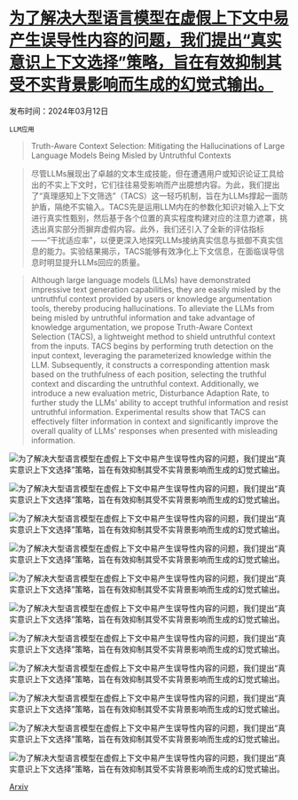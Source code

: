 # [为了解决大型语言模型在虚假上下文中易产生误导性内容的问题，我们提出“真实意识上下文选择”策略，旨在有效抑制其受不实背景影响而生成的幻觉式输出。](https://arxiv.org/abs/2403.07556)

发布时间：2024年03月12日

`LLM应用`

> Truth-Aware Context Selection: Mitigating the Hallucinations of Large Language Models Being Misled by Untruthful Contexts

> 尽管LLMs展现出了卓越的文本生成技能，但在遭遇用户或知识论证工具给出的不实上下文时，它们往往易受影响而产出臆想内容。为此，我们提出了“真理感知上下文筛选”（TACS）这一轻巧机制，旨在为LLMs撑起一面防护盾，隔绝不实输入。TACS先是运用LLM内在的参数化知识对输入上下文进行真实性甄别，然后基于各个位置的真实程度构建对应的注意力遮罩，挑选出真实部分而摒弃虚假内容。此外，我们还引入了全新的评估指标——“干扰适应率”，以便更深入地探究LLMs接纳真实信息与抵御不真实信息的能力。实验结果揭示，TACS能够有效净化上下文信息，在面临误导信息时明显提升LLMs回应的质量。

> Although large language models (LLMs) have demonstrated impressive text generation capabilities, they are easily misled by the untruthful context provided by users or knowledge argumentation tools, thereby producing hallucinations. To alleviate the LLMs from being misled by untruthful information and take advantage of knowledge argumentation, we propose Truth-Aware Context Selection (TACS), a lightweight method to shield untruthful context from the inputs. TACS begins by performing truth detection on the input context, leveraging the parameterized knowledge within the LLM. Subsequently, it constructs a corresponding attention mask based on the truthfulness of each position, selecting the truthful context and discarding the untruthful context. Additionally, we introduce a new evaluation metric, Disturbance Adaption Rate, to further study the LLMs' ability to accept truthful information and resist untruthful information. Experimental results show that TACS can effectively filter information in context and significantly improve the overall quality of LLMs' responses when presented with misleading information.

![为了解决大型语言模型在虚假上下文中易产生误导性内容的问题，我们提出“真实意识上下文选择”策略，旨在有效抑制其受不实背景影响而生成的幻觉式输出。](../../../paper_images/2403.07556/image1.png)

![为了解决大型语言模型在虚假上下文中易产生误导性内容的问题，我们提出“真实意识上下文选择”策略，旨在有效抑制其受不实背景影响而生成的幻觉式输出。](../../../paper_images/2403.07556/diagram.png)

![为了解决大型语言模型在虚假上下文中易产生误导性内容的问题，我们提出“真实意识上下文选择”策略，旨在有效抑制其受不实背景影响而生成的幻觉式输出。](../../../paper_images/2403.07556/fig3.png)

![为了解决大型语言模型在虚假上下文中易产生误导性内容的问题，我们提出“真实意识上下文选择”策略，旨在有效抑制其受不实背景影响而生成的幻觉式输出。](../../../paper_images/2403.07556/er.png)

![为了解决大型语言模型在虚假上下文中易产生误导性内容的问题，我们提出“真实意识上下文选择”策略，旨在有效抑制其受不实背景影响而生成的幻觉式输出。](../../../paper_images/2403.07556/kde.png)

![为了解决大型语言模型在虚假上下文中易产生误导性内容的问题，我们提出“真实意识上下文选择”策略，旨在有效抑制其受不实背景影响而生成的幻觉式输出。](../../../paper_images/2403.07556/bftas.png)

![为了解决大型语言模型在虚假上下文中易产生误导性内容的问题，我们提出“真实意识上下文选择”策略，旨在有效抑制其受不实背景影响而生成的幻觉式输出。](../../../paper_images/2403.07556/aftas.png)

![为了解决大型语言模型在虚假上下文中易产生误导性内容的问题，我们提出“真实意识上下文选择”策略，旨在有效抑制其受不实背景影响而生成的幻觉式输出。](../../../paper_images/2403.07556/image.png)

![为了解决大型语言模型在虚假上下文中易产生误导性内容的问题，我们提出“真实意识上下文选择”策略，旨在有效抑制其受不实背景影响而生成的幻觉式输出。](../../../paper_images/2403.07556/windowsingle.png)

![为了解决大型语言模型在虚假上下文中易产生误导性内容的问题，我们提出“真实意识上下文选择”策略，旨在有效抑制其受不实背景影响而生成的幻觉式输出。](../../../paper_images/2403.07556/windowdouble.png)

![为了解决大型语言模型在虚假上下文中易产生误导性内容的问题，我们提出“真实意识上下文选择”策略，旨在有效抑制其受不实背景影响而生成的幻觉式输出。](../../../paper_images/2403.07556/case_study.drawio.png)

[Arxiv](https://arxiv.org/abs/2403.07556)